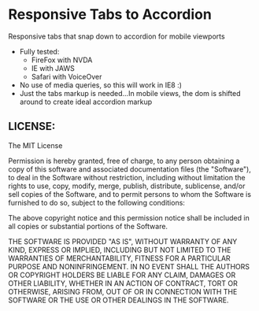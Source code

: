 # Responsive Tabs to Accordion

Responsive tabs that snap down to accordion for mobile viewports

- Fully tested:
    - FireFox with NVDA
    - IE with JAWS
    - Safari with VoiceOver
- No use of media queries, so this will work in IE8 :)
- Just the tabs markup is needed...In mobile views, the dom is shifted around to create ideal accordion markup


## LICENSE:
The MIT License

Permission is hereby granted, free of charge, to any person obtaining a copy
of this software and associated documentation files (the "Software"), to deal
in the Software without restriction, including without limitation the rights
to use, copy, modify, merge, publish, distribute, sublicense, and/or sell
copies of the Software, and to permit persons to whom the Software is
furnished to do so, subject to the following conditions:

The above copyright notice and this permission notice shall be included in
all copies or substantial portions of the Software.

THE SOFTWARE IS PROVIDED "AS IS", WITHOUT WARRANTY OF ANY KIND, EXPRESS OR
IMPLIED, INCLUDING BUT NOT LIMITED TO THE WARRANTIES OF MERCHANTABILITY,
FITNESS FOR A PARTICULAR PURPOSE AND NONINFRINGEMENT. IN NO EVENT SHALL THE
AUTHORS OR COPYRIGHT HOLDERS BE LIABLE FOR ANY CLAIM, DAMAGES OR OTHER
LIABILITY, WHETHER IN AN ACTION OF CONTRACT, TORT OR OTHERWISE, ARISING FROM,
OUT OF OR IN CONNECTION WITH THE SOFTWARE OR THE USE OR OTHER DEALINGS IN
THE SOFTWARE.